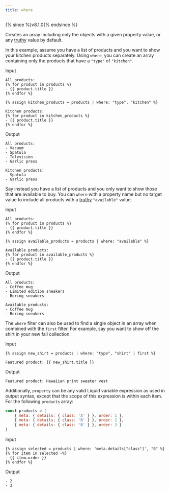```yaml
---
title: where
---
```


{% since %}v8.1.0{% endsince %}

Creates an array including only the objects with a given property value, or any [truthy][truthy] value by default.

In this example, assume you have a list of products and you want to show your kitchen products separately. Using `where`, you can create an array containing only the products that have a `"type"` of `"kitchen"`.

Input
```liquid
All products:
{% for product in products %}
- {{ product.title }}
{% endfor %}

{% assign kitchen_products = products | where: "type", "kitchen" %}

Kitchen products:
{% for product in kitchen_products %}
- {{ product.title }}
{% endfor %}
```

Output
```text
All products:
- Vacuum
- Spatula
- Television
- Garlic press

Kitchen products:
- Spatula
- Garlic press
```

Say instead you have a list of products and you only want to show those that are available to buy. You can `where` with a property name but no target value to include all products with a [truthy][truthy] `"available"` value.

Input
```liquid
All products:
{% for product in products %}
- {{ product.title }}
{% endfor %}

{% assign available_products = products | where: "available" %}

Available products:
{% for product in available_products %}
- {{ product.title }}
{% endfor %}
```

Output
```text
All products:
- Coffee mug
- Limited edition sneakers
- Boring sneakers

Available products:
- Coffee mug
- Boring sneakers
```

The `where` filter can also be used to find a single object in an array when combined with the `first` filter. For example, say you want to show off the shirt in your new fall collection.

Input
```liquid
{% assign new_shirt = products | where: "type", "shirt" | first %}

Featured product: {{ new_shirt.title }}
```

Output
```text
Featured product: Hawaiian print sweater vest
```

Additionally, `property` can be any valid Liquid variable expression as used in output syntax, except that the scope of this expression is within each item. For the following `products` array:

```javascript
const products = [
    { meta: { details: { class: 'A' } }, order: 1 },
    { meta: { details: { class: 'B' } }, order: 2 },
    { meta: { details: { class: 'B' } }, order: 3 }
]
```

Input
```liquid
{% assign selected = products | where: 'meta.details["class"]', "B" %}
{% for item in selected -%}
- {{ item.order }}
{% endfor %}
```

Output
```text
- 2
- 3
```

[truthy]: ../tutorials/truthy-and-falsy.html
